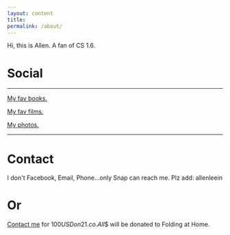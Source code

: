 ```yaml
---
layout: content
title: 
permalink: /about/
---
```

Hi, this is Allen. A fan of CS 1.6.


# Social
----

[My fav books.](https://www.goodreads.com/allenleeein)

[My fav films.](https://www.pinterest.com/buildingtars/films/)

[My photos.](https://www.flickr.com/photos/allenandspace/albums)


----

# Contact

I don't Facebook, Email, Phone...only Snap can reach me. Plz add: allenleein

# Or 

[Contact me](https://earn.com/allenlee/) for $100 USD on 21.co. All$$ will be donated to Folding at Home.



